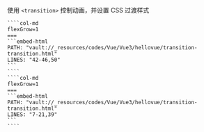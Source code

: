 使用 `<transition>` 控制动画，并设置 CSS 过渡样式

`````col
````col-md
flexGrow=1
===
```embed-html
PATH: "vault://_resources/codes/Vue/Vue3/hellovue/transition-transition.html"
LINES: "42-46,50"
```
````
````col-md
flexGrow=1
===
```embed-html
PATH: "vault://_resources/codes/Vue/Vue3/hellovue/transition-transition.html"
LINES: "7-21,39"
```
````
`````
